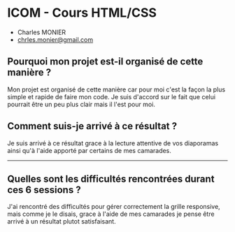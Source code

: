 # ICOM - Cours HTML/CSS #
* Charles MONIER
* chrles.monier@gmail.com

## Pourquoi mon projet est-il organisé de cette manière ?

Mon projet est organisé de cette manière car pour moi c'est la façon la plus simple et rapide de faire mon code. Je suis d'accord sur le fait que celui pourrait être un peu plus clair mais il l'est pour moi.

## Comment suis-je arrivé à ce résultat ?

Je suis arrivé à ce résultat grace à la lecture attentive de vos diaporamas ainsi qu'à l'aide apporté par certains de mes camarades.

---
## Quelles sont les difficultés rencontrées durant ces 6 sessions ?

J'ai rencontré des difficultés pour gérer correctement la grille responsive, mais comme je le disais, grace à l'aide de mes camarades je pense être arrivé à un résultat plutot satisfaisant.